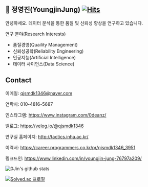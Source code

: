 ## :wave: 정영진(YoungjinJung) [![Hits](https://hits.seeyoufarm.com/api/count/incr/badge.svg?url=https%3A%2F%2Fgithub.com%2FJung0Jin&count_bg=%2379C83D&title_bg=%23555555&icon=&icon_color=%23E7E7E7&title=hits&edge_flat=false)](https://hits.seeyoufarm.com)

안녕하세요. 데이터 분석을 통한 품질 및 신뢰성 향상을 연구하고 있습니다.

연구 분야(Research Interests)
- 품질경영(Quaility Management)
- 신뢰성공학(Reliability Engineering)
- 인공지능(Artificial Intelligence)
- 데이터 사이언스(Data Science)

## Contact

이메일: qjsmdk1346@naver.com

연락처: 010-4816-5687

인스타그램: https://www.instagram.com/0deanz/

벨로그: https://velog.io/@qjsmdk1346

연구실 홈페이지: http://tactics.inha.ac.kr/

이력서: https://career.programmers.co.kr/pr/qjsmdk1346_3951

링크드인: https://www.linkedin.com/in/youngjin-jung-76797a209/

![0Jin's github stats](https://github-readme-stats.vercel.app/api?username=Jung0Jin&show_icons=true)

[![Solved.ac
프로필](http://mazassumnida.wtf/api/generate_badge?boj=qjsmdk1346)](https://solved.ac/qjsmdk1346)



<!--
**Jung0Jin/Jung0Jin** is a ✨ _special_ ✨ repository because its `README.md` (this file) appears on your GitHub profile.

Here are some ideas to get you started:

- 🔭 I’m currently working on ...
- 🌱 I’m currently learning ...
- 👯 I’m looking to collaborate on ...
- 🤔 I’m looking for help with ...
- 💬 Ask me about ...
- 📫 How to reach me: ...
- 😄 Pronouns: ...
- ⚡ Fun fact: ...
-->
